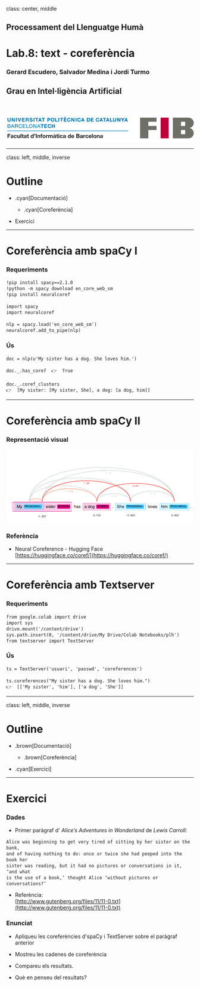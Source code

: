 class: center, middle

## Processament del Llenguatge Humà

# Lab.8: text - coreferència

### Gerard Escudero, Salvador Medina i Jordi Turmo

## Grau en Intel·ligència Artificial

<br>

![:scale 75%](../fib.png)

---
class: left, middle, inverse

# Outline

- .cyan[Documentació]

  - .cyan[Coreferència]

- Exercici

---

# Coreferència amb spaCy I

### Requeriments

```python3
!pip install spacy==2.1.0
!python -m spacy download en_core_web_sm
!pip install neuralcoref

import spacy
import neuralcoref

nlp = spacy.load('en_core_web_sm')
neuralcoref.add_to_pipe(nlp)
```

### Ús

```python3
doc = nlp(u'My sister has a dog. She loves him.')

doc._.has_coref  👉  True

doc._.coref_clusters
👉  [My sister: [My sister, She], a dog: [a dog, him]]
```

---

# Coreferència amb spaCy II

### Representació visual

![:scale 95%](figures/neuralcoref.png)


### Referència

* Neural Coreference - Hugging Face <br>
[https://huggingface.co/coref/](https://huggingface.co/coref/)

---

# Coreferència amb Textserver

### Requeriments

```python3
from google.colab import drive
import sys
drive.mount('/content/drive')
sys.path.insert(0, '/content/drive/My Drive/Colab Notebooks/plh')
from textserver import TextServer
```

### Ús

```python3
ts = TextServer('usuari', 'passwd', 'coreferences')

ts.coreferences("My sister has a dog. She loves him.")
👉  [['My sister', 'him'], ['a dog', 'She']]
```

---
class: left, middle, inverse

# Outline

- .brown[Documentació]

  - .brown[Coreferència]

- .cyan[Exercici]

---

# Exercici

### Dades

* Primer paràgraf d' *Alice’s Adventures in Wonderland* de *Lewis Carroll*:
```
Alice was beginning to get very tired of sitting by her sister on the bank, 
and of having nothing to do: once or twice she had peeped into the book her 
sister was reading, but it had no pictures or conversations in it, ‘and what 
is the use of a book,’ thought Alice ‘without pictures or conversations?’
```

* Referència: <br>
[http://www.gutenberg.org/files/11/11-0.txt](http://www.gutenberg.org/files/11/11-0.txt)

### Enunciat 

* Apliqueu les coreferències d'spaCy i TextServer sobre el paràgraf anterior

* Mostreu les cadenes de coreferència

* Compareu els resultats.

* Què en penseu del resultats?



